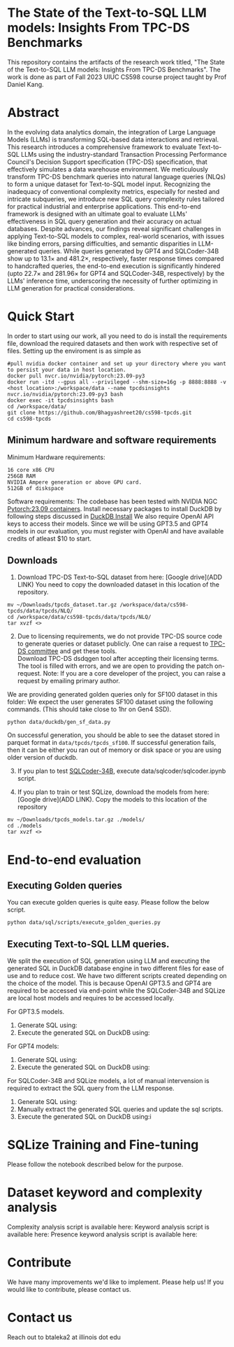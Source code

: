 # The State of the Text-to-SQL LLM models: Insights From TPC-DS Benchmarks 

This repository contains the artifacts of the research work titled, "The State of the Text-to-SQL LLM models: Insights From TPC-DS Benchmarks". The work is done as part of Fall 2023 UIUC CS598 course project taught by Prof Daniel Kang.

# Abstract
In the evolving data analytics domain, the integration of Large Language Models (LLMs) is transforming SQL-based data interactions and retrieval. This research introduces a comprehensive framework to evaluate Text-to-SQL LLMs using the industry-standard Transaction Processing Performance Council's Decision Support specification (TPC-DS) specification, that effectively simulates a data warehouse environment. We meticulously transform TPC-DS benchmark queries into natural language queries (NLQs) to form a unique dataset for Text-to-SQL model input. Recognizing the inadequacy of conventional complexity metrics, especially for nested and intricate subqueries, we introduce new SQL query complexity rules tailored for practical industrial and enterprise applications.  This end-to-end framework is designed with an ultimate goal to evaluate LLMs' effectiveness in SQL query generation and their accuracy on actual databases. Despite advances, our findings reveal significant challenges in applying Text-to-SQL models to complex, real-world scenarios, with issues like binding errors, parsing difficulties, and semantic disparities in LLM-generated queries. While queries generated by GPT4 and SQLCoder-34B show up to 13.1$\times$ and 481.2$\times$, respectively, faster response times compared to handcrafted queries, the end-to-end execution is significantly hindered (upto 22.7$\times$ and 281.96$\times$ for GPT4 and SQLCoder-34B, respectively) by the LLMs' inference time, underscoring the necessity of further optimizing in LLM generation for practical considerations.


# Quick Start 

In order to start using our work, all you need to do is install the requirements file, download the required datasets and then work with respective set of files. 
Setting up the enviroment is as simple as 

```
#pull nvidia docker container and set up your directory where you want to persist your data in host location.  
docker pull nvcr.io/nvidia/pytorch:23.09-py3
docker run -itd --gpus all --privileged --shm-size=16g -p 8888:8888 -v <host location>:/workspace/data --name tpcdsinsights nvcr.io/nvidia/pytorch:23.09-py3 bash
docker exec -it tpcdsinsights bash 
cd /workspace/data/
git clone https://github.com/Bhagyashreet20/cs598-tpcds.git
cd cs598-tpcds
```

## Minimum hardware and software requirements

Minimum Hardware requirements: 
```
16 core x86 CPU
256GB RAM
NVIDIA Ampere generation or above GPU card.
512GB of diskspace
```

Software requirements:
The codebase has been tested with NVIDIA NGC [Pytorch:23.09 containers](nvcr.io/nvidia/pytorch:23.09-py3). 
Install necessary packages to install DuckDB by following steps discussed in [DuckDB Install](https://duckdb.org/#quickinstall)
We also require OpenAI API keys to access their models. 
Since we will be using GPT3.5 and GPT4 models in our evaluation, you must register with OpenAI and have available credits of atleast $10 to start. 


## Downloads
1. Download TPC-DS Text-to-SQL dataset from here: [Google drive](ADD LINK)
You need to copy the downloaded dataset in this location of the repository.
```
mv ~/Downloads/tpcds_dataset.tar.gz /workspace/data/cs598-tpcds/data/tpcds/NLQ/
cd /workspace/data/cs598-tpcds/data/tpcds/NLQ/
tar xvzf <>
```

2. Due to licensing requirements, we do not provide TPC-DS source code to generate queries or dataset publicly.
One can raise a request to [TPC-DS committee](https://www.tpc.org/tpc_documents_current_versions/current_specifications5.asp) and get these tools.  
Download TPC-DS dsdqgen tool after accepting their licensing terms. The tool is filled with errors, and we are open to providing the patch on-request. 
Note: If you are a core developer of the project, you can raise a request by emailing primary author. 

We are providing generated golden queries only for SF100 dataset in this folder: 
We expect the user generates SF100 dataset using the following commands. (This should take close to 1hr on Gen4 SSD).
```
python data/duckdb/gen_sf_data.py
```
On successful generation, you should be able to see the dataset stored in parquet format in `data/tpcds/tpcds_sf100`.
If successful generation fails, then it can be either you ran out of memory or disk space or you are using older version of duckdb. 

3. If you plan to test [SQLCoder-34B](https://github.com/defog-ai/sqlcoder), execute data/sqlcoder/sqlcoder.ipynb script.

4. If you plan to train or test SQLize, download the models from here: [Google drive](ADD LINK). 
Copy the models to this location of the repository 
```
mv ~/Downloads/tpcds_models.tar.gz ./models/
cd ./models
tar xvzf <>
```

# End-to-end evaluation

## Executing Golden queries 
You can execute golden queries is quite easy. Please follow the below script.

```
python data/sql/scripts/execute_golden_queries.py
```
 

## Executing Text-to-SQL LLM queries. 
We split the execution of SQL generation using LLM and executing the generated SQL in DuckDB database engine in two different files for ease of use and to reduce cost. 
We have two different scripts created depending on the choice of the model. 
This is because OpenAI GPT3.5 and GPT4 are required to be accessed via end-point while the SQLCoder-34B and SQLize are local host models and requires to be accessed locally. 

For GPT3.5 models. 
1. Generate SQL using: 
2. Execute the generated SQL on DuckDB using:

For GPT4 models: 
1. Generate SQL using: 
2. Execute the generated SQL on DuckDB using:


For SQLCoder-34B and SQLize models, a lot of manual intervension is required to extract the SQL query from the LLM response. 
1. Generate SQL using: 
2. Manually extract the generated SQL queries and update the sql scripts.
2. Execute the generated SQL on DuckDB using:i



# SQLize Training and Fine-tuning
Please follow the notebook described below for the purpose. 




# Dataset keyword and complexity analysis 

Complexity analysis script is available here: 
Keyword analysis script is available here: 
Presence keyword analysis script is available here: 


# Contribute
We have many improvements we'd like to implement. Please help us! If you would like to contribute, please contact us. 

# Contact us
Reach out to btaleka2 at illinois dot edu
